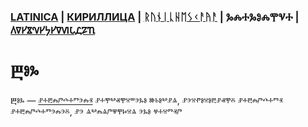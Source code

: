 ### [LATINICA](../Latn/Bog.md) | [КИРИЛЛИЦА](../Cyrl/Бог.md) | [ᚱᚢᚾᛁᚳᚺᛖᛊᚲᚨᚤᚨ](../Runr/ᛒᛟᚷ.md) | ⰃⰎⰀⰃⰑⰎⰉⰜⰀ | [𐍓𐍠𐍔𐍮𐍝𐍔𐍟𐍔𐍠𐍜𐍡𐍚𐍐𐍴](../Perm/𐍑𐍞𐍒.md)

#  Ⰱⱁⰳ

Ⰱⱁⰳ — [ⱀⰰⰱⰾⱓⰴⰰⱅⰵⰾⱐ](Ⱀⰰⰱⰾⱓⰴⰰⱅⰵⰾⱐ.md) ⱀⰰⰹⰲⱏⰹⱄⱎⰵⰳⱁ ⱆⱃⱁⰲⱀⱑ, ⱀⰵⱄⱂⱁⱄⱁⰱⱀⱏⰹⰻ ⱀⰰⰱⰾⱓⰴⰰⱅⱐ ⱀⰰⰱⰾⱓⰴⰰⱅⰵⰾⰵⰻ, ⱀⰵ ⱑⰲⰾⱑⱓⱋⰹⱈⱄⱑ ⰵⰳⱁ ⱍⰰⱄⱅⱐⱓ
